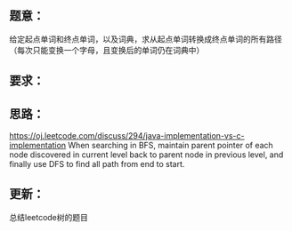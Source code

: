 ## 题意：
给定起点单词和终点单词，以及词典，求从起点单词转换成终点单词的所有路径（每次只能变换一个字母，且变换后的单词仍在词典中）

## 要求：


## 思路：
https://oj.leetcode.com/discuss/294/java-implementation-vs-c-implementation
When searching in BFS, maintain parent pointer of each node discovered in current level back to parent node in previous level, and finally use DFS to find all path from end to start.

## 更新：
总结leetcode树的题目

